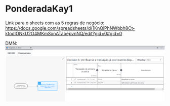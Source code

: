 # PonderadaKay1

Link para o sheets com as 5 regras de negócio:
https://docs.google.com/spreadsheets/d/1KnQlPhNWbbh8Ct-ktodIONkU2O4MKmSxnATabepvnNQ/edit?gid=0#gid=0

DMN:
<img src="dmn.png">